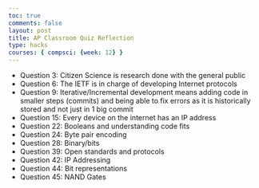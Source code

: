 ```yaml
---
toc: true
comments: false
layout: post
title: AP Classroom Quiz Reflection
type: hacks
courses: { compsci: {week: 12} }
---
```


- Question 3: Citizen Science is research done with the general public
- Question 6: The IETF is in charge of developing Internet protocols
- Question 9: Iterative/Incremental development means adding code in smaller steps (commits) and being able to fix errors as it is historically stored and not just in 1 big commit
- Question 15: Every device on the internet has an IP address
- Question 22: Booleans and understanding code fits
- Question 24: Byte pair encoding
- Question 28: Binary/bits
- Question 39: Open standards and protocols
- Question 42: IP Addressing
- Question 44: Bit representations
- Question 45: NAND Gates
